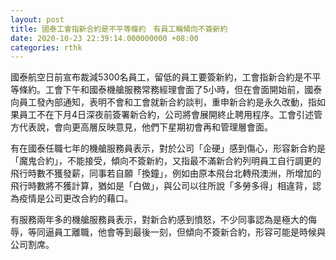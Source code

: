 ```yaml
---
layout: post
title: 國泰工會指新合約是不平等條約　有員工稱傾向不簽新約
date: 2020-10-23 22:39:14.000000000 +08:00
categories: rthk
---
```


國泰航空日前宣布裁減5300名員工，留低的員工要簽新約，工會指新合約是不平等條約。工會下午和國泰機艙服務常務經理會面了5小時，但在會面開始前，國泰向員工發內部通知，表明不會和工會就新合約談判，重申新合約是永久改動，指如果員工不在下月4日深夜前簽署新合約，公司將會展開終止聘用程序。工會引述管方代表說，會向更高層反映意見，他們下星期初會再和管理層會面。

有在國泰任職七年的機艙服務員表示，對於公司「企硬」感到傷心，形容新合約是「魔鬼合約」，不能接受，傾向不簽新約，又指最不滿新合約列明員工自行調更的飛行時數不獲發薪，同事若自願「換鐘」，例如由原本飛台北轉飛澳洲，所增加的飛行時數將不獲計算，猶如是「白做」，與公司以往所說「多勞多得」相違背，認為疫情是公司更改合約的藉口。

有服務兩年多的機艙服務員表示，對新合約感到憤怒，不少同事認為是極大的侮辱，等同逼員工離職，他會等到最後一刻，但傾向不簽新合約，形容可能是時候與公司割席。
